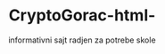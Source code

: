 # CryptoGorac-html-
informativni sajt radjen za potrebe skole
<!DOCTYPE html>
<html>
<head>
	<meta charset="utf-8">
	<style type="text/css">
		
		h1{
			text-align: center;
		}

		h5{
			font-family:Arial;
			color: orangered;
		}

          body{
			text-align: center;
		}
		
		

	</style>
	<title>Cryptogorac-recnik</title>

</head>
<body>
	<div id="header">
		<h1>Cryptogorac</h1>
		<img src="digitalni-recnik.jpg" alt="digi kljuc">
	<h2>-crypto recnik-</h2>
	
</div>

	<h3>Crypto recnik je namijenjen kako bi sto lakse i brze upoznali bitne termine iz blockchen tehnologije i kripto industrije</h3>

	<div id="main-section">
		<h5>-Blockchein tehnologija</h5>
		

		<p>Ne tako davne 2009. godine nastala je digitalna valuta Bitkoin koja je uvela mnoštvo inovacija u sektor digitalnih finansija, koja se može razmeniti isključivo online i čijom razmenom ne posreduje niko – za razliku od klasičnog ekonomskog sistema u kom se transakcije (osim onih “na ruke”) ne mogu odviti bez posredovanja banke ili državnih organa. Njihova uloga leži upravo u tome da garantuju sigurnost transakcije. Međutim, postavlja se pitanje kako sprečiti proneveru u svetu digitalnih valuta – pogotovo ako su one još uvek u fazi nastanka. Rešenje je upravo Blockchain.Šta je zapravo Blockchain?
Blockchain je baza podataka koja se ne nalazi na jednom mestu, već je čine manje baze (blokovi) koje su međusobno digitalno povezani, a koji sadrže informacije o digitalnim transakcijama bilo koje vrste: od vlasničkih listova, preko podataka iz knjige rođenih, do ugovora kojim se regulišu autorska prava. Prilikom njihove razmene nema nikakvog regulatora osim same mreže koja sadrži informacije o svim transakcijama koje su ikada izvedene. Dakle, za razliku od klasične online baze podataka, Blockchain tehnologija omogućava komunikaciju sa nekoliko računara (servera) između kojih se transakcija obavlja.

Kada se razmena izvrši, ona se sa drugim podacima i informacijama koje se prenose – a koje su obavljene u poslednjih 15 minuta – kriptografski povezuje sa blokom. Tada na scenu stupa proces “izvlačenja ruda” tj. minig koji se obavlja pomoću računara velike snage – izvlačeći postojeću “rudu” i stvarajući nove blokove. Ovo je ujedno i način na koji se generišu novi Bitkoini (izvlačenjem Bitcoin Blockchain-a dobija se BTC kao valuta). postoje i validacije pomocu dokau o radu ili POS, pa cak i u poslednje vrijeme se pojavljuje validiranje putem internet snage.
			
		</p>
		<br>

		<h5>-Bitcoin-BTC</h5>
         

         <p>Šta je Bitcoin?
Bitcoin (BTC) je decentralizovana kriptovaluta ili novac budućnosti.

Bitcoin koristi peer-to-peer tehnologiju, što znači da se sve transakcije dešavaju direktno između jednakih, nezavisnih učesnika mreže.

Upravljanje transakcijama i kreiranje Bitcoina vrši se Proof of Work sistemom koji koristi procesorsku energiju za održavanje. Takav proces naziva se i rudarenje Bitcoin-a.

Iako su kriptovalute postojale i ranije, Bitcoin je prva decentralizovana kriptovaluta i smatra se predvodnikom revolucije novca i finansijskog sistema.

Sa velikom dostupnošću, prisustvom na tržištu i najvećom vrednošću, Bitcoin je tu da ostane. On je najtrgovanija kriptovaluta sa Američkim dolarom (USD) i jedna od glavnih ulaznih tačaka za tržište kriptovaluta.
         	
         </p>
         <br>

         <h5>-Etherium-ETH</h5>
         
         <p>	Ethereum – šta je, kako funkcioniše i koje su njegove prednosti? Jedna od najuticajnijih ličnosti u kripto svetu današnjice Vitalik Buterin osnovao je Ethereum 2015. godine.
Projekat je zvanično predstavljen javnosti u Januaru 2014. na konferenciji u Majamiju, a samo nekoliko meseci kasnije Vitalik i njegov tim (Mihaj Alisi, Antonio Di Lori, Čarls Hoskinson, Džo Lubin i Gavin Vud) odlučili su da započnu pretprodaju ETH tokena kako bi finansirali dalji razvoj.
U preprodaji Ethereum tokena za Bitcoin sakupili su 31.000 Bitcoina, vrednih oko 18 miliona dolara u to vreme. Zamiso EHT mreze je da u buducnosti bude jedan od giganata za finansiske i druge alikacije. vitalik je najavio da ce do 2030.god. vise od 75 procenata svjetskih sredstava upravo se nalaziti na EHT mrezi. ETH je poceo kao POW da bi se upravo ove godine prebacio na POS
         </p>
         <br>

         <h5>-Stejbl coini- USDT,BUSD,USDC</h5>

         <p>Šta su stablecoin-i?
Stablecoin-i su tipovi kriptovaluta dizajnirani pre svega da održavaju stabilnu tržišnu vrednost.
Prepoznatljivi su po tome što su vezani za nešto što ima relativno stabilnu cenu. Oni mogu biti vezani za FIAT valute poput američkog dolara ili pak za druge kriptovalute, kao i za zlato i druge plemenite metale.

Glavne karakteristike stablecoin-a su da teže tome da budu globalno prihvatljive valute koje nisu vezane za centralnu banku i da su vrednosno prilično stabilni.
Iz dana u dan pojavljuju se novi projekti koji lansiraju svoje stablecoin-e, pa tako od 2019. ovaj tip digitalnih valuta dostiže sve veću popularnost u kripto prostoru.

Vrste stablecoin-a
Trenutno postoje tri vrste, a to su: Fiat pegged stablecoin, Asset backed stablecoin i Cryptocurrency-collateralized stablecoin. Cijena jednog USDT-digitalnog dolara-crypto uvjek je 1 na prema 1 sa Americkim dolarom FIAT
         	
         </p>
         <br>

         <h5>-Hard fork-</h5>

         <p>Hard fork je svaka promena blokčejna koja kao rezultat daje dva različita blokčejna. Primeri hard fork-a: Bitkoin i Bitkoin Keš, Ethereum i Ethereum Classic
         	
         </p>
         <br>

         <h5>-Binance-BNB</h5>

         <p>Kako je Bitkoin postao masovno prihvaćen i poželjan, a kriptovalute sve češća tema razgovora, verovatno ste do sada već primetili da tržište kriptovaluta čini i obilje drugih, kvalitetnih i veoma perspektivnih projekata. Oni su podjednako važni čitavom sistemu, a neki od njih privlače pažnju investitora upravo zbog svog velikog potencijala i drugačije primene od Bitkoina. Jedan od tih projekata je upravo Binance Coin. Šta je Binance Coin i čemu služi?Pojmovi ponude i tražnje, proces kupovine i prodaje su osnova svega čemu pridodajemo određenu vrednost i oni se na tržištu kriptovaluta odvijaju na velikim svetskim berzama. Jedna od kripto berzi, a ujedno i najveća po obimu trgovanja je Binance.Centralizovan ekosistem Binance berze sastoji se mnoštva finansijskih instrumenata koji služe u trgovanju i velikog broja različitih coin-a u ponudi. Iz širokog spektra, sasvim zasluženo se izdvaja Binance Coin (BNB). Ova kriptovaluta je izvorna kreacija Binance platforme i (u momentu pisanja) po tržišnoj kapitalizaciji zauzima treće mesto na kripto tržištu odmah iza Ethereum-a.
         	
         </p>
         <br>

         <h5>-NFT-</h5>

         <p>Ako ne znate šta je NFT, pažljivo čitajte naredene redove, jer možda je baš ovo poslovna prilika koju ste tražili. Sve je popularniji, a evo o čemu se radi.Kada su se pojavile prve kriptovalute, ljudi su bili skeptični u vezi toga da li su one dobra ideja ili nisu i da li će ikada opstati. Evo nas desetak godina kasnije, kada su pojedine kriptovalute dostigle ogromnu vrednost. Neki su skeptični još uvek, a neki gledaju kako da se uhvate u to kolo i zaigraju.Šta je NFT?NFT je skraćenica za non fungibile token odnosno nezamenljivi token.
Šta je ta fungibilnost uopšte?
Kada je jedna stvar lako zamenjiva za drugu, za nju kažemo da je fungibilna. Recimo, novčić od 5 dinara ćete bez problema i razmišljanja razmeniti sa nekim za drugih 5 dinara, jer je fungibilan. Međutim, da je u pitanju neki unikatan primerak tog novčića , po nečemu poseban i samim tim vredniji, ne biste ga tako zamenili za drugih 5 dinara. Onda on nije fungibilan.
NFT je digitalni proizvod odnosno token koji je vezan za neki blockchain.
Najčešće je taj blockchain Ethereum, mada mogu biti i neki drugi ( Polygone, Solana) . Za njega je vezana kriptovaluta Ether.
NFT je unikatan i samim tim nefungibilan. Ne postoji drugi isti takav koji je njegov ekvivalent. Potvrda o njegovoj unikatnosti je digitalno zapisana u obliku blockhain-a. Možemo reći da je NFT digitalni sertifikat ili licenca koji dokazuje unikatnost i autentičnost nekog digitalnog dela.
A kao takav, ima svoju vrednost, cenu i njime se može trgovati ili od njega zaraditi.</p>


		
	</div>

	<div id="footer">
		ITAcademy-Microsoft developer
		<br>
		mbbozovi@gmail.com
		<br>
		+38267270604
		
	</div>
	

</body>
</html>
